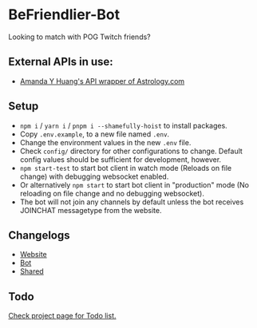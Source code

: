 # BeFriendlier-Bot
Looking to match with POG Twitch friends?

## External APIs in use:
  * [Amanda Y Huang's API wrapper of Astrology.com](https://ohmanda.com/api/horoscope)

## Setup
  * `npm i` / `yarn i` / `pnpm i --shamefully-hoist` to install packages.
  * Copy `.env.example`, to a new file named `.env`.
  * Change the environment values in the new `.env` file.
  * Check `config/` directory for other configurations to change. Default config values should be sufficient for development, however.
  * `npm start-test` to start bot client in watch mode (Reloads on file change) with debugging websocket enabled.
  * Or alternatively `npm start` to start bot client in "production" mode (No reloading on file change and no debugging websocket).
  * The bot will not join any channels by default unless the bot receives JOINCHAT messagetype from the website.


## Changelogs
  * [Website](https://github.com/KararTY/BeFriendlier-Web/blob/master/CHANGELOG.md)
  * [Bot](CHANGELOG.md)
  * [Shared](https://github.com/KararTY/BeFriendlier-Shared/blob/master/CHANGELOG.md)

## Todo
[Check project page for Todo list.](https://github.com/users/KararTY/projects/1)
